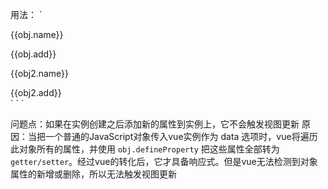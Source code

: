 用法：
`<div>
  <p @click="change">{{obj.name}}</p>
  <span v-if="obj.add">{{obj.add}}</span>
</div>
<div v-if="obj2">
      <p @click="change">{{obj2.name}}</p>
      <span v-if="obj.add">{{obj2.add}}</span>
    </div>
`
`<script>
  obj: {
    id: 1,
    name: "速度"
  },
  obj2: null
  
   change() {
       // obj实例在增加add属性之前就已经被创建，所以新增属性的时候不会触发更新
      //   this.obj.add = true
        //需要使用set方法来触发视图更新
          this.$set(this.obj,'add',true)
          
          
          this.obj2 = {
              id:2,
              name: '阿斯顿'
          }
      }
</script>
`

问题点：如果在实例创建之后添加新的属性到实例上，它不会触发视图更新
原因：当把一个普通的JavaScript对象传入vue实例作为 data 选项时，vue将遍历此对象所有的属性，并使用 `obj.defineProperty` 把这些属性全部转为`getter/setter`。经过vue的转化后，它才具备响应式。但是vue无法检测到对象属性的新增或删除，所以无法触发视图更新


